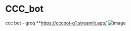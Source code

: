 # CCC_bot
ccc bot - groq
**https://cccbot-g1.streamlit.app/
![image](https://github.com/user-attachments/assets/510f52a6-d949-4695-b4f9-86841a0b1089)





